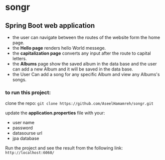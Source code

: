 # songr

## Spring Boot web application

- the user can navigate between the routes of the website form the home page.
- the **Hello page** renders hello World messege.
- the **capitalization page** converts any input after the route to capital letters.
- the **Albums** page show the saved album in the data base and the user can add a new Album and it will be saved in the data base.
- the User Can add a song for any specific Album and view any Albums's songs.

### to run this project: 

clone the repo:
```git clone https://github.com/AseelHamamreh/songr.git```

update the **application.properties** file with your:
- user name
- password
- datasourse url
- jpa database

Run the project and see the result from the following link:
```http://localhost:6060/```
